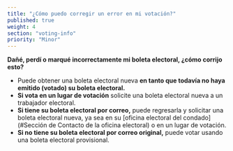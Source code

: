 ```yaml
---
title: "¿Cómo puedo corregir un error en mi votación?"
published: true
weight: 4
section: "voting-info"
priority: "Minor"
---
```

**Dañé, perdí o marqué incorrectamente mi boleta electoral, ¿cómo corrijo esto?**
- Puede obtener una boleta electoral nueva **en tanto que todavía no haya emitido (votado) su boleta electoral.**
- **Si vota en un lugar de votación** solicite una boleta electoral nueva a un trabajador electoral.
- **Si tiene su boleta electoral por correo,** puede regresarla y solicitar una boleta electoral nueva, ya sea en su [oficina electoral del condado](#Sección de Contacto de la oficina electoral) o en un lugar de votación.  
- **Si no tiene su boleta electoral por correo original,** puede votar usando una boleta electoral provisional.  
